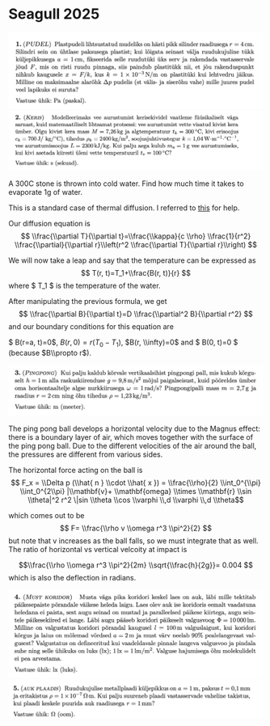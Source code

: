 # Seagull 2025

<img src="../articles/images/kajakas1.png" width="600px" height="auto">

<img src="../articles/images/kajakas2.png" width="600px" height="auto">

A 300C stone is thrown into cold water. Find how much time it takes to evaporate 1g of water.

This is a standard case of thermal diffusion. I referred to [this](https://physlab.org/wp-content/uploads/2016/04/Doc.pdf) for help.

Our diffusion equation is
$$ \\frac{\\partial T}{\\partial t}=\\frac{\\kappa}{c \\rho} \\frac{1}{r^2} \\frac{\\partial}{\\partial r}\\left(r^2 \\frac{\\partial T}{\\partial r}\\right) $$

We will now take a leap and say that the temperature can be expressed as 
$$ T(r, t)=T_1+\\frac{B(r, t)}{r} $$
where $ T_1 $ is the temperature of the water.

After manipulating the previous formula, we get 
$$ \\frac{\\partial B}{\\partial t}=D \\frac{\\partial^2 B}{\\partial r^2} $$ and our boundary conditions for this equation are 

$ B(r=a, t)=0$, $B(r, 0)=r(T_0-T_1)$, $B(r, \\infty)=0$ and $ B(0, t)=0 $ (because $B\\propto r$).

<img src="../articles/images/kajakas3.png" width="600px" height="auto">

The ping pong ball develops a horizontal velocity due to the Magnus effect: there is a boundary layer of air, which moves together with the surface of the ping pong ball. Due to the different velocities of the air around the ball, the pressures are different from various sides. 

The horizontal force acting on the ball is
$$ F_x = \\Delta p (\\hat{ n } \\cdot \\hat{ x }) = \\frac{\\rho}{2} \\int_0^{\\pi}  \\int_0^{2\\pi} |\\mathbf{v}+ \\mathbf{omega} \\times \\mathbf{r} \\sin \\theta|^2 r^2 \|sin \\theta \\cos \\varphi \\,d \\varphi \\,d \\theta$$

which comes out to be $$ F= \\frac{\\rho v \\omega r^3 \\pi^2}{2} $$
but note that v increases as the ball falls, so we must integrate that as well. The ratio of horizontal vs vertical velcoity at impact is

$$\\frac{\\rho \\omega r^3 \\pi^2}{2m} \\sqrt{\\frac{h}{2g}}= 0.004 $$ which is also the deflection in radians.


<img src="../articles/images/kajakas4.png" width="600px" height="auto">

<img src="../articles/images/kajakas5.png" width="600px" height="auto">
